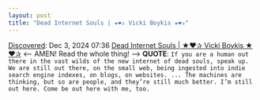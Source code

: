 ```yaml
---
layout: post
title: "Dead Internet Souls | ★❤✰ Vicki Boykis ★❤✰"
---
```

[Discovered](http://rolandtanglao.com/2020/07/29/p1-blogthis-checkvist-list-links-to-blog/): Dec 3, 2024 07:36 [Dead Internet Souls | ★❤✰ Vicki Boykis ★❤✰](https://vickiboykis.com/2024/09/19/dead-internet-souls/) <-- AMEN! Read the whole thing! --> **QUOTE**: `If you are a human out there in the vast wilds of the new internet of dead souls, speak up. We are still out there, on the small web, being ingested into indie search engine indexes, on blogs, on websites. ... The machines are thinking, but so are people, and they’re still much better. I’m still out here. Come be out here with me, too.`
